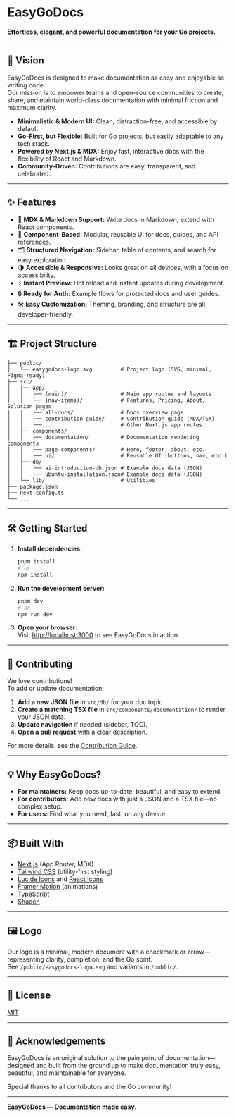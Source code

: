 # EasyGoDocs

**Effortless, elegant, and powerful documentation for your Go projects.**

---

## 🚀 Vision

EasyGoDocs is designed to make documentation as easy and enjoyable as writing code.  
Our mission is to empower teams and open-source communities to create, share, and maintain world-class documentation with minimal friction and maximum clarity.

- **Minimalistic & Modern UI:** Clean, distraction-free, and accessible by default.
- **Go-First, but Flexible:** Built for Go projects, but easily adaptable to any tech stack.
- **Powered by Next.js & MDX:** Enjoy fast, interactive docs with the flexibility of React and Markdown.
- **Community-Driven:** Contributions are easy, transparent, and celebrated.

---

## ✨ Features

- 📄 **MDX & Markdown Support:** Write docs in Markdown, extend with React components.
- 🧩 **Component-Based:** Modular, reusable UI for docs, guides, and API references.
- 🗂 **Structured Navigation:** Sidebar, table of contents, and search for easy exploration.
- 🌗 **Accessible & Responsive:** Looks great on all devices, with a focus on accessibility.
- ⚡ **Instant Preview:** Hot reload and instant updates during development.
- 🔒 **Ready for Auth:** Example flows for protected docs and user guides.
- 🛠 **Easy Customization:** Theming, branding, and structure are all developer-friendly.

---

## 🏗️ Project Structure

```
├── public/
│   └── easygodocs-logo.svg         # Project logo (SVG, minimal, Figma-ready)
├── src/
│   ├── app/
│   │   ├── (main)/                 # Main app routes and layouts
│   │   ├── (nav-items)/            # Features, Pricing, About, Solution pages
│   │   ├── all-docs/               # Docs overview page
│   │   ├── contribution-guide/     # Contribution guide (MDX/TSX)
│   │   └── ...                     # Other Next.js app routes
│   ├── components/
│   │   ├── documentation/          # Documentation rendering components
│   │   ├── page-components/        # Hero, footer, about, etc.
│   │   └── ui/                     # Reusable UI (buttons, nav, etc.)
│   ├── db/
│   │   └── ai-introduction-db.json # Example docs data (JSON)
│   │   └── ubuntu-installation.json# Example docs data (JSON)
│   └── lib/                        # Utilities
├── package.json
├── next.config.ts
└── ...
```

---

## 🛠️ Getting Started

1. **Install dependencies:**
   ```bash
   pnpm install
   # or
   npm install
   ```

2. **Run the development server:**
   ```bash
   pnpm dev
   # or
   npm run dev
   ```

3. **Open your browser:**  
   Visit [http://localhost:3000](http://localhost:3000) to see EasyGoDocs in action.

---

## 📝 Contributing

We love contributions!  
To add or update documentation:

1. **Add a new JSON file** in `src/db/` for your doc topic.
2. **Create a matching TSX file** in `src/components/documentation/` to render your JSON data.
3. **Update navigation** if needed (sidebar, TOC).
4. **Open a pull request** with a clear description.

For more details, see the [Contribution Guide](./src/app/contribution-guide/page.tsx).

---

## 💡 Why EasyGoDocs?

- **For maintainers:** Keep docs up-to-date, beautiful, and easy to extend.
- **For contributors:** Add new docs with just a JSON and a TSX file—no complex setup.
- **For users:** Find what you need, fast, on any device.

---

## 📦 Built With

- [Next.js](https://nextjs.org/) (App Router, MDX)
- [Tailwind CSS](https://tailwindcss.com/) (utility-first styling)
- [Lucide Icons](https://lucide.dev/) and [React Icons](https://react-icons.github.io/react-icons/)
- [Framer Motion](https://www.framer.com/motion/) (animations)
- [TypeScript](https://www.typescriptlang.org/)
- [Shadcn](https://ui.shadcn.com/)

---

## 🖼️ Logo

Our logo is a minimal, modern document with a checkmark or arrow—representing clarity, completion, and the Go spirit.  
See `/public/easygodocs-logo.svg` and variants in `/public/`.

---

## 📄 License

[MIT](LICENSE)

---

## 🙌 Acknowledgements

EasyGoDocs is an original solution to the pain point of documentation—designed and built from the ground up to make documentation truly easy, beautiful, and maintainable for everyone.

Special thanks to all contributors and the Go community!

---

**EasyGoDocs — Documentation made easy.**



